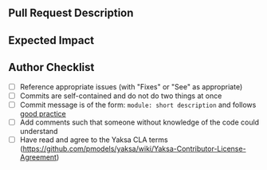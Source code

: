 ## Pull Request Description

<!--
By submitting a PR, you are confirming that you have read and agree to
the terms in the Yaksa contributor license agreement
(https://github.com/pmodels/yaksa/wiki/Yaksa-Contributor-License-Agreement).
-->

<!--
Insert description of the work in this merge request (above this comment),
particularly focused on _why_ the work is necessary, not _what_ you did.
-->

<!-- AUTHOR: After creating this merge request, check off each of the following items as you complete them. -->

## Expected Impact

## Author Checklist
* [ ] Reference appropriate issues (with "Fixes" or "See" as appropriate)
* [ ] Commits are self-contained and do not do two things at once
* [ ] Commit message is of the form: `module: short description` and follows [good practice](https://chris.beams.io/posts/git-commit/)
* [ ] Add comments such that someone without knowledge of the code could understand
* [ ] Have read and agree to the Yaksa CLA terms (https://github.com/pmodels/yaksa/wiki/Yaksa-Contributor-License-Agreement)
